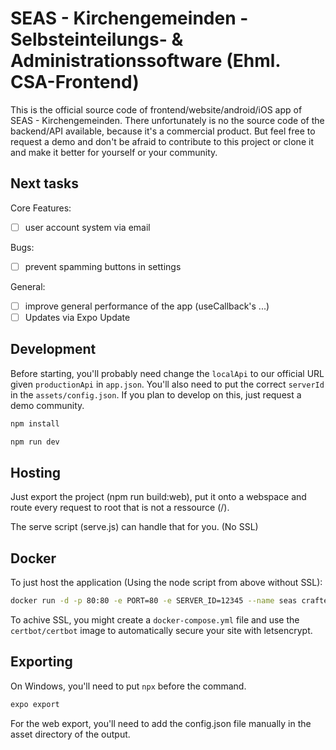 # SEAS - Kirchengemeinden - Selbsteinteilungs- & Administrationssoftware (Ehml. CSA-Frontend)

This is the official source code of frontend/website/android/iOS app of SEAS - Kirchengemeinden. There unfortunately is no the source code of the backend/API available, because it's a commercial product. But feel free to request a demo and don't be afraid to contribute to this project or clone it and make it better for yourself or your community.

## Next tasks

Core Features:

- [ ] user account system via email

Bugs:

- [ ] prevent spamming buttons in settings

General:

- [ ] improve general performance of the app (useCallback's ...)
- [ ] Updates via Expo Update

## Development

Before starting, you'll probably need change the `localApi` to our official URL given `productionApi` in `app.json`. You'll also need to put the correct `serverId` in the `assets/config.json`. If you plan to develop on this, just request a demo community.

```bash
npm install
```

```bash
npm run dev
```

## Hosting

Just export the project (npm run build:web), put it onto a webspace and route every request to root that is not a ressource (/).

The serve script (serve.js) can handle that for you. (No SSL)

## Docker

To just host the application (Using the node script from above without SSL):

```bash
docker run -d -p 80:80 -e PORT=80 -e SERVER_ID=12345 --name seas craftery/seas-frontend:latest
```

To achive SSL, you might create a `docker-compose.yml` file and use the `certbot/certbot` image to automatically secure your site with letsencrypt.

## Exporting

On Windows, you'll need to put `npx` before the command.

```bash
expo export
```

For the web export, you'll need to add the config.json file manually in the asset directory of the output.
